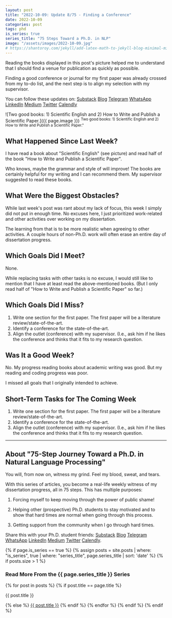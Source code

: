 ```yaml
---
layout: post
title: "2022-10-09: Update 8/75 - Finding a Conference"
date: 2022-10-09
categories: post
tags: phd
is_series: true
series_title: "75 Steps Toward a Ph.D. in NLP"
image: "/assets/images/2022-10-09.jpg"
# https://shantoroy.com/jekyll/add-latex-math-to-jekyll-blog-minimal-mistakes/
---
```

<script type="text/javascript" async
    src="https://cdnjs.cloudflare.com/ajax/libs/mathjax/2.7.6/MathJax.js?config=TeX-MML-AM_CHTML">
</script>

<script type="text/x-mathjax-config">
    MathJax.Hub.Config({
        extensions: ["tex2jax.js"],
        jax: ["input/TeX", "output/HTML-CSS"],
        tex2jax: {
        inlineMath: [ ['$','$'], ["\\(","\\)"] ],
        displayMath: [ ['$$','$$'], ["\\[","\\]"] ],
        processEscapes: true
        },
        "HTML-CSS": { availableFonts: ["TeX"] }
    });
</script>

Reading the books displayed in this post's picture helped me to understand that I should find a venue for publication as quickly as possible.

Finding a good conference or journal for my first paper was already crossed from my to-do list, and the next step is to align my selection with my supervisor.

You can follow these updates on: [Substack](https://nlpjourney.substack.com/) [Blog](https://janspoerer.github.io/phdstudies/) [Telegram](https://t.me/+gmkAaVlKPh4xZTky) [WhatsApp](https://chat.whatsapp.com/F6901LMMJWIGlxrahkgBcq) [LinkedIn](https://www.linkedin.com/in/janspoerer/) [Medium](https://medium.com/@janspoerer/about) [Twitter](https://twitter.com/JanSpoerer) [Calendly](https://calendly.com/janspoerer/60m-private)

![Two good books: 1) Scientific English and 2) How to Write and Publish a Scientific Paper.]({{ page.image }})
<sup>Two good books: 1) Scientific English and 2) How to Write and Publish a Scientific Paper."</sup>

## What Happened Since Last Week?

I have read a book about "Scientific English" (see picture) and read half of the book "How to Write and Publish a Scientific Paper".

Who knows, maybe the grammar and style of will improve! The books are certainly helpful for my writing and I can recommend them. My supervisor suggested to read these books.

## What Were the Biggest Obstacles?

While last week's post was rant about my lack of focus, this week I simply did not put in enough time. No excuses here, I just prioritized work-related and other activities over working on my dissertation.

The learning from that is to be more realistic when agreeing to other activities. A couple hours of non-Ph.D. work will often erase an entire day of dissertation progress.

## Which Goals Did I Meet?

None. 

While replacing tasks with other tasks is no excuse, I would still like to mention that I have at least read the above-mentioned books. (But I only read half of "How to Write and Publish a Scientific Paper" so far.)

## Which Goals Did I Miss?

<ol>
  <li>Write one section for the first paper. The first paper will be a literature review/state-of-the-art.</li>
  <li>Identify a conference for the state-of-the-art.</li>
  <li>Align the outlet (conference) with my supervisor. (I.e., ask him if he likes the conference and thinks that it fits to my research question.</li>
</ol>

## Was It a Good Week?

No. My progress reading books about academic writing was good. But my reading and coding progress was poor. 

I missed all goals that I originally intended to achieve.

## Short-Term Tasks for The Coming Week

<ol>
  <li>Write one section for the first paper. The first paper will be a literature review/state-of-the-art.</li>
  <li>Identify a conference for the state-of-the-art.</li>
  <li>Align the outlet (conference) with my supervisor. (I.e., ask him if he likes the conference and thinks that it fits to my research question.</li>
</ol>

____________________________________

## About "75-Step Journey Toward a Ph.D. in Natural Language Processing"

You will, from now on, witness my grind. Feel my blood, sweat, and tears.

With this series of articles, you become a real-life weekly witness of my dissertation progress, all in 75 steps. This has multiple purposes: 

1) Forcing myself to keep moving through the power of public shame!

2) Helping other (prospective) Ph.D. students to stay motivated and to show that hard times are normal when going through this process. 

3) Getting support from the community when I go through hard times.

Share this with your Ph.D. student friends: [Substack](https://nlpjourney.substack.com/) [Blog](https://janspoerer.github.io/phdstudies/) [Telegram](https://t.me/+gmkAaVlKPh4xZTky) [WhatsApp](https://chat.whatsapp.com/F6901LMMJWIGlxrahkgBcq) [LinkedIn](https://www.linkedin.com/in/janspoerer/) [Medium](https://medium.com/@janspoerer/about) [Twitter](https://twitter.com/JanSpoerer) [Calendly](https://calendly.com/janspoerer/60m-private).

{% if page.is_series == true %}
    {% assign posts = site.posts | where: "is_series", true | where: "series_title", page.series_title | sort: 'date' %}
    {% if posts.size > 1 %}
        
<h3 class="text-success p-3 pb-0">Read More From the {{ page.series_title }} Series</h3>
        {% for post in posts %}
                {% if post.title == page.title %}
<p class="nav-link bullet-pointer mb-0">{{ post.title }}</p>
                {% else %}
<a class="nav-link bullet-hash" href="{{ post.url }}">{{ post.title }}</a>
                {% endif %}
        {% endfor %}
    {% endif %}
{% endif %}